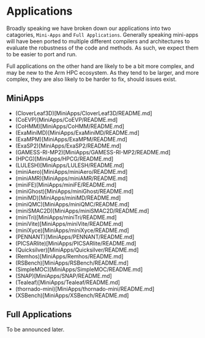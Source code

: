 # Applications

Broadly speaking we have broken down our applications into two catagories, `Mini-Apps` and `Full Applications`.
Generally speaking mini-apps will have been ported to multiple different compilers and architectures to evaluate the robustness of the code and methods.
As such, we expect them to be easier to port and run.

Full applications on the other hand are likely to be a bit more complex, and may be new to the Arm HPC ecosystem.
As they tend to be larger, and more complex, they are also likely to be harder to fix, should issues exist.

## MiniApps

* (CloverLeaf3D)[MiniApps/CloverLeaf3D/README.md]
* (CoEVP)[MiniApps/CoEVP/README.md]
* (CoHMM)[MiniApps/CoHMM/README.md]
* (ExaMiniMD)[MiniApps/ExaMiniMD/README.md]
* (ExaMPM)[MiniApps/ExaMPM/README.md]
* (ExaSP2)[MiniApps/ExaSP2/README.md]
* (GAMESS-RI-MP2)[MiniApps/GAMESS-RI-MP2/README.md]
* (HPCG)[MiniApps/HPCG/README.md]
* (LULESH)[MiniApps/LULESH/README.md]
* (miniAero)[MiniApps/miniAero/README.md]
* (miniAMR)[MiniApps/miniAMR/README.md]
* (miniFE)[MiniApps/miniFE/README.md]
* (miniGhost)[MiniApps/miniGhost/README.md]
* (miniMD)[MiniApps/miniMD/README.md]
* (miniQMC)[MiniApps/miniQMC/README.md]
* (miniSMAC2D)[MiniApps/miniSMAC2D/README.md]
* (miniTri)[MiniApps/miniTri/README.md]
* (miniVite)[MiniApps/miniVite/README.md]
* (miniXyce)[MiniApps/miniXyce/README.md]
* (PENNANT)[MiniApps/PENNANT/README.md]
* (PICSARlite)[MiniApps/PICSARlite/README.md]
* (Quicksilver)[MiniApps/Quicksilver/README.md]
* (Remhos)[MiniApps/Remhos/README.md]
* (RSBench)[MiniApps/RSBench/README.md]
* (SimpleMOC)[MiniApps/SimpleMOC/README.md]
* (SNAP)[MiniApps/SNAP/README.md]
* (Tealeaf)[MiniApps/Tealeaf/README.md]
* (thornado-mini)[MiniApps/thornado-mini/README.md]
* (XSBench)[MiniApps/XSBench/README.md]

## Full Applications

To be announced later.
